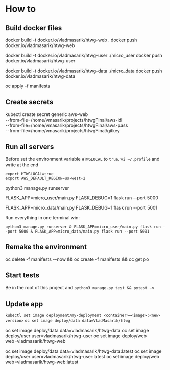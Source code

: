 # How to

## Build docker files


docker build -t docker.io/vladmasarik/htwg-web .
docker push docker.io/vladmasarik/htwg-web

docker build -t docker.io/vladmasarik/htwg-user ./micro_user
docker push docker.io/vladmasarik/htwg-user

docker build -t docker.io/vladmasarik/htwg-data ./micro_data
docker push docker.io/vladmasarik/htwg-data





oc apply -f manifests



## Create secrets
kubectl create secret generic aws-web \
 --from-file=/home/vmasarik/projects/htwgFinal/aws-id \
 --from-file=/home/vmasarik/projects/htwgFinal/aws-pass \
 --from-file=/home/vmasarik/projects/htwgFinal/gitkey


## Run all servers

Before set the environment variable `HTWGLOCAL` to `true`.
`vi ~/.profile` and write at the end 

```
export HTWGLOCAL=true
export AWS_DEFAULT_REGION=us-west-2
```


python3 manage.py runserver


FLASK_APP=micro_user/main.py FLASK_DEBUG=1 flask run --port 5000


FLASK_APP=micro_data/main.py FLASK_DEBUG=1 flask run --port 5001

Run everything in one terminal win:
```
python3 manage.py runserver & FLASK_APP=micro_user/main.py flask run --port 5000 & FLASK_APP=micro_data/main.py flask run --port 5001 
```


## Remake the environment

oc delete -f manifests --now && oc create -f manifests && oc get po 

## Start tests
Be in the root of this project and `python3 manage.py test && pytest -v`


## Update app
`kubectl set image deployment/my-deployment <container>=<image>:<new-version>`
`oc set image deploy/data data=VladMasarik/htwg`


oc set image deploy/data data=vladmasarik/htwg-data
oc set image deploy/user user=vladmasarik/htwg-user
oc set image deploy/web web=vladmasarik/htwg-web



oc set image deploy/data data=vladmasarik/htwg-data:latest
oc set image deploy/user user=vladmasarik/htwg-user:latest
oc set image deploy/web web=vladmasarik/htwg-web:latest